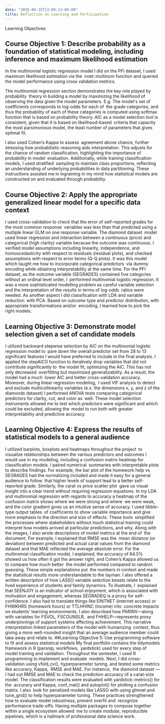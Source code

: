 ```yaml
---
date: "2025-04-15T13:09:13-06:00"
title: Reflection on Learning and Participation
---
```

Learning Objectives
## Course Objective 1: Describe probability as a foundation of statistical modeling, including inference and maximum likelihood estimation
In the multinomial logistic regression model I did on the PFI dataset, I used maximum likelihood estimation via the nnet::multinom function and queried the model performance using cross validation metrics.

The multinomial regression section demonstrates the key role played by probability theory in building a model by maximizing the likelihood of observing the data given the model parameters. E.g. The model's set of coefficients corresponds to log-odds for each of the grade categories, and thus the probability of each of these categories is computed using softmax function that is based on probability theory. AIC as a model selection tool is consistent, given that it is based on likelihood-based criteria that capacity the most parsimonious model, the least number of parameters that gives optimal fit.

I also used Cohen’s Kappa to assess agreement above chance, further stressing how probabilistic reasoning aids interpretation. This adjusts for the chance of random classification, highlighting the importance of probability in model evaluation. Additionally, while training classification models, I used stratified sampling to maintain class proportions, reflecting an understanding of underlying probabilities in data partitioning. These instructions assisted me in ingraining in my mind how statistical models are constructed on and evaluated through probability.
## Course Objective 2: Apply the appropriate generalized linear model for a specific data context
I used cross-validation to check that the error of self-reported grades for the most common response variables was less than that predicted using a multiple linear GLM on one response variable.
The diamond dataset model used linear regression and interaction between a continuous (price) and categorical (high clarity) variable because the outcome was continuous. I verified model assumptions including linearity, independence, and homoscedasticity with respect to residuals (residual plots), and checked assumptions with respect to error terms (Q-Q plots). It was this model which taught me how to incorporate categorical predictors via dummy encoding while obtaining interpretability at the same time.
For the PFI dataset, as the outcome variable (SEGRADES) contained five categories without an ordinal level order, I performed multinomial logistic regression. It was a more sophisticated modelling problem as careful variable selection and the interpretation of the results in terms of log-odds ratios were needed. As another aspect I did classification with LDA and variable reduction with PCA. Based on outcome type and predictor distribution, with appropriate transformations and/or encoding, I learned how to pick the right models.

## Learning Objective 3: Demonstrate model selection given a set of candidate models
I utilized backward stepwise selection by AIC on the multinomial logistic regression model to pare down the overall predictor set from 28 to 13 significant features I would have preferred to include in the final analysis.
I applied the stepAIC() function to iteratively drop variables that did not contribute significantly to the model fit, optimizing the AIC. This has not only decreased overfitting but maximized generalizability. As a result, the model had a much lower AIC and better cross-validation accuracy.
Moreover, during linear regression modeling, I used VIF analysis to detect and exclude multicollinearity variables (e.x. the dimensions x, y, and z of the diamonds dataset) I performed ANOVA tests comparing categorical predictors for clarity, cut, and color as well. These model selection instruments allowed me to test which predictors were significant and which could be excluded, allowing the model to run both with greater interpretability and predictive accuracy.
## Learning Objective 4: Express the results of statistical models to a general audience
I utilized barplots, boxplots and heatmaps throughout the project to visualize relationships between the various predictors and outcomes I would use in my modeling, including a confusion matrix heatmap for classification models.
I paired numerical summaries with interpretable plots to describe findings. For example, the bar plot of the homework help vs SEGRADES had the normalizing included and made it easy for a general audience to follow that higher levels of support lead to a better self-reported grade. Similarly, the carat vs price scatter plot gave us visual insight into a clear trend without requiring regression equations.
In my LDA and multinomial regression with regards to accuracy a heatmap of the confusion matrix shows where we were strong and where we were weak, and the color gradient gives us an intuitive sense of accuracy. I used tibble-type output tables of coefficients to show variable importance and give more emphasis to the direction and size of effects. These tools simplified the processes where stakeholders without much statistical training could interpret how models arrived at particular predictions, and why. Along with the images, I also wrote descriptions of model metrics at the end of the document. For example, I explained that RMSE was the mean distance (or deviation) between predicted and actual carat values from the diamond dataset and that MAE reflected the average absolute error. For the multinomial classification model, I explained, the accuracy of 64.5% showed us how often it got the answer right, and Cohen’s Kappa allowed us to compare how much better the model performed compared to random guessing. These simple explanations put the numbers in context and made the statistical results more understandable to the layman. I also offered a written description of how LASSO variable selection beasts relate to the lived experience of students and family dynamics. To illustrate, I explained that SEENJOY is an indicator of school enjoyment, which is associated with motivation and engagement, whereas SEGRADEQ is a proxy for self-confidence. I also had to translate things like EINTNET (internet access) or FHWKHRS (homework hours) or TTLHHINC (income) into concrete impacts on students’ learning environments. I also described how PARINV—along with variables for FSVOL, FSCOUNSLR, and FHHELP—represents proxy underpinnings of support systems affecting achievement. This narrative interpretation linked parameters of the model with humanizing context, thus giving a more well-rounded insight that an average audience member could take away and relate to.
##Learning Objective 5: Use programming software to fit and assess statistical models
My final portfolio contains the tidymodels framework in R (parsnip, workflows, yardstick) used for every step of model training and validation.
Throughout the semester, I used R programming to implement and evaluate models. Next, I did cross-validation using vfold_cv(), hyperparameter tuning, and tested some metrics like accuracy, Kappa, RMSE and MAE. For instance, the diamond dataset — I had out RMSE and MAE to check the prediction accuracy of a carat-size model.
The classification results were evaluated with yardstick::metrics() for the accuracy and Kappa, conf_mat() and autoplot() for plotting a confusion matrix. I also look for penalized models like LASSO with using glmnet and tune_grid() to help hyperparameter tuning. These practices strengthened how to evaluate model robustness, prevent overfit and recognize performance trade-offs. Having multiple packages to compose together within a single ecosystem allowed me to create modular, reproducible pipelines, which is a hallmark of professional data science work.

